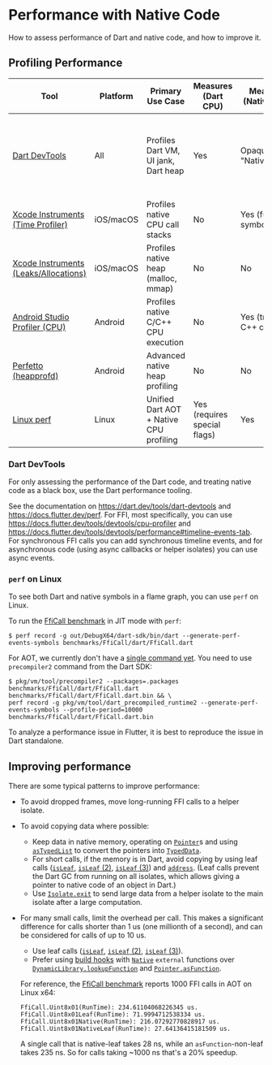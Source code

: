# Performance with Native Code

How to assess performance of Dart and native code, and how to improve it.

## Profiling Performance

| Tool                                    | Platform  | Primary Use Case                        | Measures (Dart CPU)          | Measures (Native CPU)    | Measures (Dart Heap) | Measures (Native Heap)                                           |
| --------------------------------------- | --------- | --------------------------------------- | ---------------------------- | ------------------------ | -------------------- | ---------------------------------------------------------------- |
| [Dart DevTools]                         | All       | Profiles Dart VM, UI jank, Dart heap    | Yes                          | Opaque "Native" block    | Yes                  | Tracks "External" VM-aware memory only; Misses native-heap leaks |
| [Xcode Instruments (Time Profiler)]     | iOS/macOS | Profiles native CPU call stacks         | No                           | Yes (full symbolication) | No                   | No                                                               |
| [Xcode Instruments (Leaks/Allocations)] | iOS/macOS | Profiles native heap (malloc, mmap)     | No                           | No                       | No                   | Yes                                                              |
| [Android Studio Profiler (CPU)]         | Android   | Profiles native C/C++ CPU execution     | No                           | Yes (traces C++ calls)   | No                   | No                                                               |
| [Perfetto (heapprofd)]                  | Android   | Advanced native heap profiling          | No                           | No                       | No                   | Yes (traces malloc/free call stacks)                             |
| [Linux perf]                            | Linux     | Unified Dart AOT + Native CPU profiling | Yes (requires special flags) | Yes                      | No                   | No                                                               |

<!-- TODO: Add documentation for the other tools. -->

### Dart DevTools

For only assessing the performance of the Dart code, and treating native code as
a black box, use the Dart performance tooling.

See the documentation on https://dart.dev/tools/dart-devtools and
https://docs.flutter.dev/perf. For FFI, most specifically, you can use
https://docs.flutter.dev/tools/devtools/cpu-profiler and
https://docs.flutter.dev/tools/devtools/performance#timeline-events-tab.
For synchronous FFI calls you can add synchronous timeline events, and for
asynchronous code (using async callbacks or helper isolates) you can use async
events.

### `perf` on Linux

To see both Dart and native symbols in a flame graph, you can use `perf` on
Linux.

To run the [FfiCall benchmark] in JIT mode with `perf`:  

```
$ perf record -g out/DebugX64/dart-sdk/bin/dart --generate-perf-events-symbols benchmarks/FfiCall/dart/FfiCall.dart
```

For AOT, we currently don't have a [single command
yet](https://github.com/dart-lang/sdk/issues/54254). You need to use
`precompiler2` command from the Dart SDK:

```
$ pkg/vm/tool/precompiler2 --packages=.packages benchmarks/FfiCall/dart/FfiCall.dart benchmarks/FfiCall/dart/FfiCall.dart.bin && \
perf record -g pkg/vm/tool/dart_precompiled_runtime2 --generate-perf-events-symbols --profile-period=10000 benchmarks/FfiCall/dart/FfiCall.dart.bin
```

To analyze a performance issue in Flutter, it is best to reproduce the issue in
Dart standalone.

## Improving performance

There are some typical patterns to improve performance:

* To avoid dropped frames, move long-running FFI calls to a helper isolate.
* To avoid copying data where possible:
  * Keep data in native memory, operating on [`Pointer`][]s and using
    [`asTypedList`][] to convert the pointers into [`TypedData`][].
  * For short calls, if the memory is in Dart, avoid copying by using leaf calls
    ([`isLeaf`][], [`isLeaf` (2)][], [`isLeaf` (3)][]) and [`address`]. (Leaf
    calls prevent the Dart GC from running on all isolates, which allows giving
    a pointer to native code of an object in Dart.)
  * Use [`Isolate.exit`][] to send large data from a helper isolate to the main
    isolate after a large computation.
* For many small calls, limit the overhead per call. This makes a significant
  difference for calls shorter than 1 us (one millionth of a second), and can be
  considered for calls of up to 10 us.
  * Use leaf calls ([`isLeaf`][], [`isLeaf` (2)][], [`isLeaf` (3)][]).
  * Prefer using [build hooks][] with [`Native`] `external`
    functions over [`DynamicLibrary.lookupFunction`][] and
    [`Pointer.asFunction`][].
  
  For reference, the [FfiCall benchmark][] reports 1000 FFI calls in AOT on Linux x64:
  ```
  FfiCall.Uint8x01(RunTime): 234.61104068226345 us.
  FfiCall.Uint8x01Leaf(RunTime): 71.9994712538334 us.
  FfiCall.Uint8x01Native(RunTime): 216.07292770828917 us.
  FfiCall.Uint8x01NativeLeaf(RunTime): 27.64136415181509 us.
  ```
  A single call that is native-leaf takes 28 ns, while an `asFunction`-non-leaf
  takes 235 ns. So for calls taking ~1000 ns that's a 20% speedup.

[`address`]: https://api.dart.dev/dart-ffi/StructAddress/address.html
[`asTypedList`]: https://api.dart.dev/dart-ffi/Uint8Pointer/asTypedList.html
[`DynamicLibrary.lookupFunction`]: https://api.dart.dev/dart-ffi/DynamicLibraryExtension/lookupFunction.html
[`isLeaf` (2)]: https://api.dart.dev/dart-ffi/NativeFunctionPointer/asFunction.html
[`isLeaf` (3)]:https://api.dart.dev/dart-ffi/DynamicLibraryExtension/lookupFunction.html
[`isLeaf`]: https://api.dart.dev/dart-ffi/Native/isLeaf.html
[`Isolate.exit`]: https://api.dart.dev/dart-isolate/Isolate/exit.html
[`Native`]: https://api.dart.dev/dart-ffi/Native-class.html
[`Pointer.asFunction`]: https://api.dart.dev/dart-ffi/NativeFunctionPointer/asFunction.html
[`Pointer`]: https://api.dart.dev/dart-ffi/Pointer-class.html
[`TypedData`]: https://api.dart.dev/dart-typed_data/TypedData-class.html
[Android Studio Profiler (CPU)]: https://developer.android.com/studio/profile
[build hooks]: https://dart.dev/tools/hooks
[Dart DevTools]: https://dart.dev/tools/dart-devtools
[FfiCall benchmark]: https://github.com/dart-lang/sdk/blob/main/benchmarks/FfiCall/dart/FfiCall.dart
[Linux perf]: https://perfwiki.github.io/main/
[Perfetto (heapprofd)]: https://perfetto.dev/
[Xcode Instruments (Leaks/Allocations)]: https://developer.apple.com/documentation/xcode/gathering-information-about-memory-use
[Xcode Instruments (Time Profiler)]: https://developer.apple.com/tutorials/instruments
